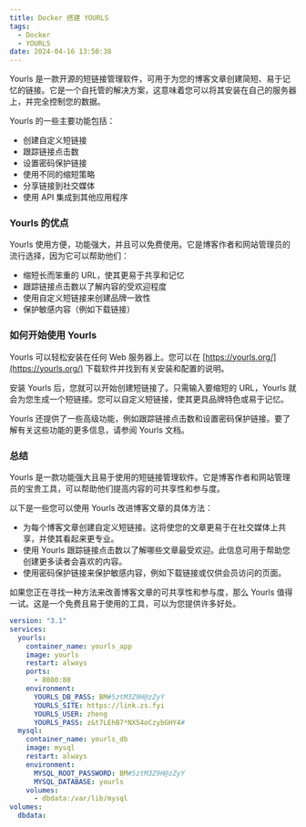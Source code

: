 ```yaml
---
title: Docker 搭建 YOURLS
tags:
  - Docker
  - YOURLS
date: 2024-04-16 13:50:38
---
```


Yourls 是一款开源的短链接管理软件，可用于为您的博客文章创建简短、易于记忆的链接。它是一个自托管的解决方案，这意味着您可以将其安装在自己的服务器上，并完全控制您的数据。

<!-- more -->

Yourls 的一些主要功能包括：

* 创建自定义短链接
* 跟踪链接点击数
* 设置密码保护链接
* 使用不同的缩短策略
* 分享链接到社交媒体
* 使用 API 集成到其他应用程序

### Yourls 的优点

Yourls 使用方便，功能强大，并且可以免费使用。它是博客作者和网站管理员的流行选择，因为它可以帮助他们：

* 缩短长而笨重的 URL，使其更易于共享和记忆
* 跟踪链接点击数以了解内容的受欢迎程度
* 使用自定义短链接来创建品牌一致性
* 保护敏感内容（例如下载链接）

### 如何开始使用 Yourls

Yourls 可以轻松安装在任何 Web 服务器上。您可以在 [https://yourls.org/](https://yourls.org/) 下载软件并找到有关安装和配置的说明。

安装 Yourls 后，您就可以开始创建短链接了。只需输入要缩短的 URL，Yourls 就会为您生成一个短链接。您可以自定义短链接，使其更具品牌特色或易于记忆。

Yourls 还提供了一些高级功能，例如跟踪链接点击数和设置密码保护链接。要了解有关这些功能的更多信息，请参阅 Yourls 文档。

### 总结

Yourls 是一款功能强大且易于使用的短链接管理软件。它是博客作者和网站管理员的宝贵工具，可以帮助他们提高内容的可共享性和参与度。

以下是一些您可以使用 Yourls 改进博客文章的具体方法：

* 为每个博客文章创建自定义短链接。这将使您的文章更易于在社交媒体上共享，并使其看起来更专业。
* 使用 Yourls 跟踪链接点击数以了解哪些文章最受欢迎。此信息可用于帮助您创建更多读者会喜欢的内容。
* 使用密码保护链接来保护敏感内容，例如下载链接或仅供会员访问的页面。

如果您正在寻找一种方法来改善博客文章的可共享性和参与度，那么 Yourls 值得一试。这是一个免费且易于使用的工具，可以为您提供许多好处。

```yaml
version: "3.1"
services:
  yourls:
    container_name: yourls_app
    image: yourls
    restart: always
    ports:
      - 8080:80
    environment:
      YOURLS_DB_PASS: BM#5ztM3Z9H@zZyY
      YOURLS_SITE: https://link.zs.fyi
      YOURLS_USER: zheng
      YOURLS_PASS: z&t7LEhB7*NX54oCzybGHY4#
  mysql:
    container_name: yourls_db
    image: mysql
    restart: always
    environment:
      MYSQL_ROOT_PASSWORD: BM#5ztM3Z9H@zZyY
      MYSQL_DATABASE: yourls
    volumes:
      - dbdata:/var/lib/mysql
volumes:
  dbdata:
```
